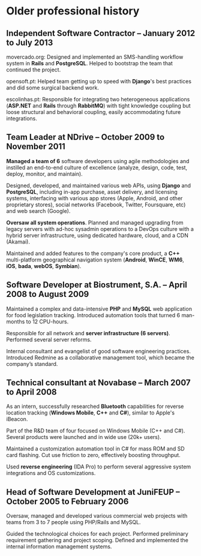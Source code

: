 # Older professional history

## Independent Software Contractor – January 2012 to July 2013
movercado.org: Designed and implemented an SMS-handling workflow system in **Rails** and **PostgreSQL**. Helped to bootstrap the team that continued the project.

opensoft.pt: Helped team getting up to speed with **Django**'s best practices and did some surgical backend work.

escolinhas.pt: Responsible for integrating two heterogeneous applications (**ASP.NET** and **Rails** through **RabbitMQ**) with tight knowledge coupling but loose structural and behavioral coupling, easily accommodating future integrations.

## Team Leader at NDrive – October 2009 to November 2011
**Managed a team of 6** software developers using agile methodologies and instilled an end-to-end culture of excellence (analyze, design, code, test, deploy, monitor, and maintain).

Designed, developed, and maintained various web APIs, using **Django** and **PostgreSQL**, including in-app purchase, asset delivery, and licensing systems, interfacing with various app stores (Apple, Android, and other proprietary stores), social networks (Facebook, Twitter, Foursquare, etc) and web search (Google).

**Oversaw all system operations**. Planned and managed upgrading from legacy servers with ad-hoc sysadmin operations to a DevOps culture with a hybrid server infrastructure, using dedicated hardware, cloud, and a CDN (Akamai).

Maintained and added features to the company's core product, a **C++** multi-platform geographical navigation system (**Android**, **WinCE**, **WM6**, **iOS**, **bada**, **webOS**, **Symbian**).

## Software Developer at Biostrument, S.A. – April 2008 to August 2009
Maintained a complex and data-intensive **PHP** and **MySQL** web application for food legislation tracking. Introduced automation tools that turned 6 man-months to 12 CPU-hours.

Responsible for all network and **server infrastructure (6 servers)**. Performed several server reforms.

Internal consultant and evangelist of good software engineering practices. Introduced Redmine as a collaborative management tool, which became the company’s standard.

## Technical consultant at Novabase – March 2007 to April 2008
As an intern, successfully researched **Bluetooth** capabilities for reverse location tracking (**Windows Mobile**, **C++** and **C#**), similar to Apple's iBeacon.

Part of the R&D team of four focused on Windows Mobile (C++ and C#). Several products were launched and in wide use (20k+ users).

Maintained a customization automation tool in C# for mass ROM and SD card flashing. Cut use friction to zero, effectively boosting throughput.

Used **reverse engineering** (IDA Pro) to perform several aggressive system integrations and OS customizations.

## Head of Software Development at JuniFEUP – October 2005 to February 2006
Oversaw, managed and developed various commercial web projects with teams from 3 to 7 people using PHP/Rails and MySQL.

Guided the technological choices for each project. Performed preliminary requirement gathering and project scoping. Defined and implemented the internal information management systems.
